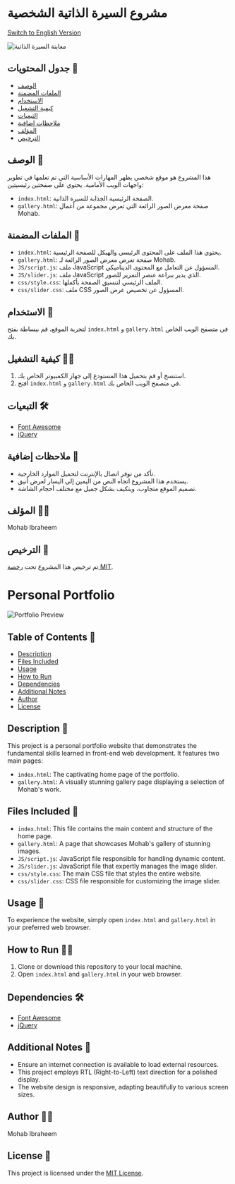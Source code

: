 # مشروع السيرة الذاتية الشخصية

[Switch to English Version](#personal-portfolio)

![معاينة السيرة الذاتية](https://i.imgur.com/kZ5fOsP.png)

## جدول المحتويات 📜

- [الوصف](#الوصف)
- [الملفات المضمنة](#الملفات-المضمنة)
- [الاستخدام](#الاستخدام)
- [كيفية التشغيل](#كيفية-التشغيل)
- [التبعيات](#التبعيات)
- [ملاحظات إضافية](#ملاحظات-إضافية)
- [المؤلف](#المؤلف)
- [الترخيص](#الترخيص)

## الوصف 📝

هذا المشروع هو موقع شخصي يظهر المهارات الأساسية التي تم تعلمها في تطوير واجهات الويب الأمامية. يحتوي على صفحتين رئيسيتين:

- `index.html`: الصفحة الرئيسية الجذابة للسيرة الذاتية.
- `gallery.html`: صفحة معرض الصور الرائعة التي تعرض مجموعة من أعمال Mohab.

## الملفات المضمنة 📁

- `index.html`: يحتوي هذا الملف على المحتوى الرئيسي والهيكل للصفحة الرئيسية.
- `gallery.html`: صفحة تعرض معرض الصور الرائعة لـ Mohab.
- `JS/script.js`: ملف JavaScript المسؤول عن التعامل مع المحتوى الديناميكي.
- `JS/slider.js`: ملف JavaScript الذي يدير ببراعة عنصر التمرير للصور.
- `css/style.css`: الملف الرئيسي لتنسيق الصفحة بأكملها.
- `css/slider.css`: ملف CSS المسؤول عن تخصيص عرض الصور.

## الاستخدام 🚀

لتجربة الموقع، قم ببساطة بفتح `index.html` و `gallery.html` في متصفح الويب الخاص بك.

## كيفية التشغيل 🏃‍♂️

1. استنسخ أو قم بتحميل هذا المستودع إلى جهاز الكمبيوتر الخاص بك.
2. افتح `index.html` و `gallery.html` في متصفح الويب الخاص بك.

## التبعيات 🛠️

- [Font Awesome](https://cdnjs.cloudflare.com/ajax/libs/font-awesome/6.4.2/css/all.min.css)
- [jQuery](https://ajax.googleapis.com/ajax/libs/jquery/3.7.0/jquery.min.js)

## ملاحظات إضافية 📌

- تأكد من توفر اتصال بالإنترنت لتحميل الموارد الخارجية.
- يستخدم هذا المشروع اتجاه النص من اليمين إلى اليسار لعرض أنيق.
- تصميم الموقع متجاوب، ويتكيف بشكل جميل مع مختلف أحجام الشاشة.

## المؤلف 👨‍💻

Mohab Ibraheem

## الترخيص 📜

تم ترخيص هذا المشروع تحت [رخصة MIT](LICENSE).

# Personal Portfolio

![Portfolio Preview](https://i.imgur.com/kZ5fOsP.png)

## Table of Contents 📜

- [Description](#description)
- [Files Included](#files-included)
- [Usage](#usage)
- [How to Run](#how-to-run)
- [Dependencies](#dependencies)
- [Additional Notes](#additional-notes)
- [Author](#author)
- [License](#license)

## Description 📝

This project is a personal portfolio website that demonstrates the fundamental skills learned in front-end web development. It features two main pages:

- `index.html`: The captivating home page of the portfolio.
- `gallery.html`: A visually stunning gallery page displaying a selection of Mohab's work.

## Files Included 📁

- `index.html`: This file contains the main content and structure of the home page.
- `gallery.html`: A page that showcases Mohab's gallery of stunning images.
- `JS/script.js`: JavaScript file responsible for handling dynamic content.
- `JS/slider.js`: JavaScript file that expertly manages the image slider.
- `css/style.css`: The main CSS file that styles the entire website.
- `css/slider.css`: CSS file responsible for customizing the image slider.

## Usage 🚀

To experience the website, simply open `index.html` and `gallery.html` in your preferred web browser.

## How to Run 🏃‍♂️

1. Clone or download this repository to your local machine.
2. Open `index.html` and `gallery.html` in your web browser.

## Dependencies 🛠️

- [Font Awesome](https://cdnjs.cloudflare.com/ajax/libs/font-awesome/6.4.2/css/all.min.css)
- [jQuery](https://ajax.googleapis.com/ajax/libs/jquery/3.7.0/jquery.min.js)

## Additional Notes 📌

- Ensure an internet connection is available to load external resources.
- This project employs RTL (Right-to-Left) text direction for a polished display.
- The website design is responsive, adapting beautifully to various screen sizes.

## Author 👨‍💻

Mohab Ibraheem

## License 📜

This project is licensed under the [MIT License](LICENSE).
